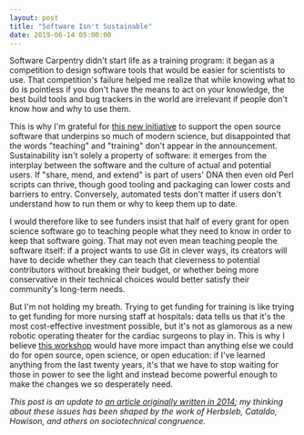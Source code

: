 ```yaml
---
layout: post
title: "Software Isn't Sustainable"
date: 2019-06-14 05:00:00
---
```


Software Carpentry didn't start life as a training program:
it began as a competition to design software tools
that would be easier for scientists to use.
That competition's failure helped me realize that
while knowing what to do is pointless if you don't have the means to act on your knowledge,
the best build tools and bug trackers in the world are irrelevant
if people don't know how and why to use them.

This is why I'm grateful for
[this new initiative](https://medium.com/@cziscience/essential-open-source-software-for-science-72faec2c38c1)
to support the open source software that underpins so much of modern science,
but disappointed that the words "teaching" and "training" don't appear in the announcement.
Sustainability isn't solely a property of software:
it emerges from the interplay between the software and the culture of actual and potential users.
If "share, mend, and extend" is part of users' DNA then even old Perl scripts can thrive,
though good tooling and packaging can lower costs and barriers to entry.
Conversely,
automated tests don't matter
if users don't understand how to run them or why to keep them up to date.

I would therefore like to see funders insist that
half of every grant for open science software go to teaching people
what they need to know in order to keep that software going.
That may not even mean teaching people the software itself:
if a project wants to use Git in clever ways,
its creators will have to decide whether they can teach that cleverness to potential contributors
without breaking their budget,
or whether being more conservative in their technical choices
would better satisfy their community's long-term needs.

But I'm not holding my breath.
Trying to get funding for training is like trying to get funding for more nursing staff at hospitals:
data tells us that it's the most cost-effective investment possible,
but it's not as glamorous as a new robotic operating theater for the cardiac surgeons to play in.
This is why I believe [this workshop]({{site.github.url}}/2019/06/07/what-i-would-organize.html)
would have more impact than anything else we could do for open source, open science, or open education:
if I've learned anything from the last twenty years,
it's that we have to stop waiting for those in power to see the light
and instead become powerful enough to make the changes we so desperately need.

*This post is an update to [an article originally written in 2014]({{site.github.url}}/2014/08/04/sustainability.html);
my thinking about these issues has been shaped by the work of Herbsleb, Cataldo, Howison, and others on sociotechnical congruence.*
